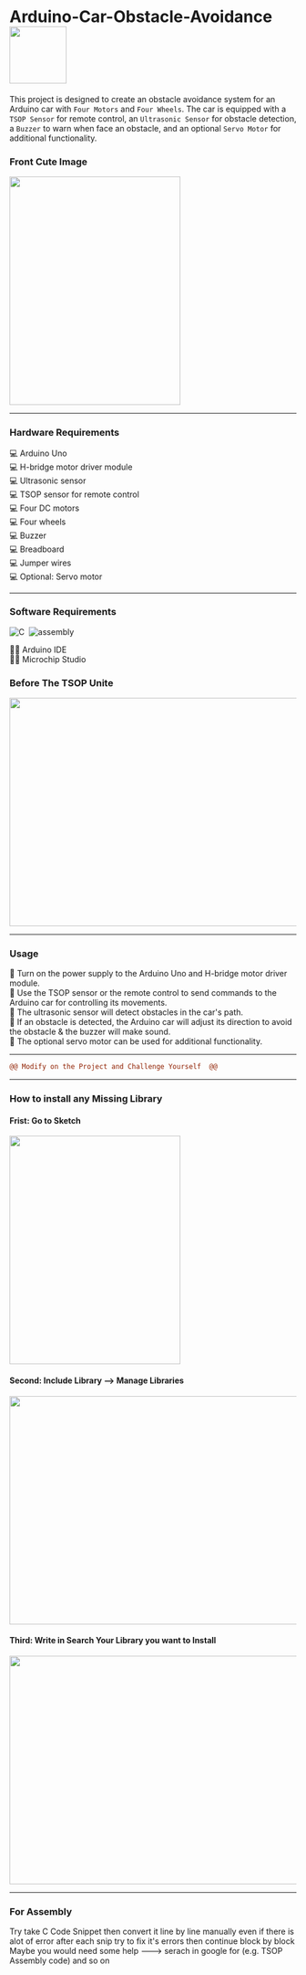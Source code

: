 # Arduino-Car-Obstacle-Avoidance<img src="https://i.stack.imgur.com/022Fl.gif" width="100">

This project is designed to create an obstacle avoidance system for an Arduino car with `Four Motors` and `Four Wheels`. The car is equipped with a `TSOP Sensor` for remote control, an `Ultrasonic Sensor` for obstacle detection, a `Buzzer` to warn when face an obstacle,  and an optional `Servo Motor` for additional functionality. 

### Front Cute Image 
<img src="https://github.com/MennahMabrouk/Arduino-Car-Obstacle-Avoidance/assets/101124995/ae86e04b-ccd2-4353-b41b-00c2fb017533" width="300" height="400">

*************

### Hardware Requirements
<p>
💻 Arduino Uno <br>
💻 H-bridge motor driver module <br>
💻 Ultrasonic sensor <br>
💻 TSOP sensor for remote control <br>
💻 Four DC motors <br>
💻 Four wheels <br>
💻 Buzzer <br> 
💻 Breadboard <br>
💻 Jumper wires <br>
💻 Optional: Servo motor </p>

*************

### Software Requirements 
![C](https://img.shields.io/badge/C-05122A?style=for-the-badge&logo=c&logoColor=white)&nbsp;
![assembly](https://img.shields.io/badge/assembly-05122A?style=for-the-badge&logo=assembly&logoColor=white)&nbsp;
<p>
👩‍💻 Arduino IDE <br>
👩‍💻 Microchip Studio </p>

### Before The TSOP Unite 
<img src="https://github.com/MennahMabrouk/Arduino-Car-Obstacle-Avoidance/assets/101124995/915cf105-162d-4678-875a-054a2983e93e" width="600" height="400">

*************

### Usage
<p>
📌 Turn on the power supply to the Arduino Uno and H-bridge motor driver module. <br>
📌 Use the TSOP sensor or the remote control to send commands to the Arduino car for controlling its movements. <br>
📌 The ultrasonic sensor will detect obstacles in the car's path. <br>
📌 If an obstacle is detected, the Arduino car will adjust its direction to avoid the obstacle & the buzzer will make sound. <br>
📌 The optional servo motor can be used for additional functionality. </p>

*************
```diff purple
@@ Modify on the Project and Challenge Yourself  @@
```
*************

### How to install any Missing Library 

#### Frist: Go to Sketch 

<img src="https://github.com/MennahMabrouk/Arduino-Car-Obstacle-Avoidance/assets/101124995/b8b7f868-09b0-44c6-970e-95f7038a492d" width="300" height="400">


#### Second: Include Library --> Manage Libraries 


<img src="https://github.com/MennahMabrouk/Arduino-Car-Obstacle-Avoidance/assets/101124995/9a4550bc-91e7-4f0f-8e2a-0ed5de2a7a52" width="600" height="400">

#### Third: Write in Search Your Library you want to Install 


<img src="https://github.com/MennahMabrouk/Arduino-Car-Obstacle-Avoidance/assets/101124995/aaba9a07-182e-48a4-9ffc-274bb84281f9" width="600" height="400">

*************
### For Assembly
<p>
Try take C Code Snippet then convert it line by line manually even if there is alot of error after each snip try to fix it's errors then continue block by block <br>
Maybe you would need some help ---> serach in google for (e.g. TSOP Assembly code) and so on <br>
  </p>
